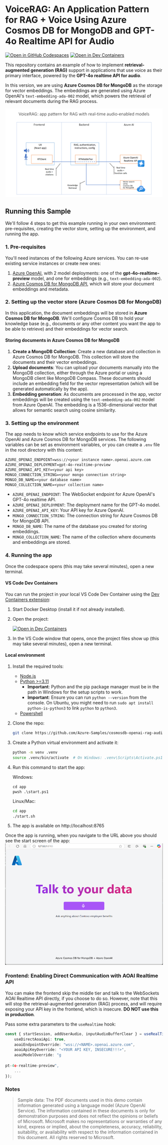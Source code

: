 # VoiceRAG: An Application Pattern for RAG + Voice Using Azure Cosmos DB for MongoDB and GPT-4o Realtime API for Audio

[![Open in GitHub Codespaces](https://img.shields.io/static/v1?style=for-the-badge&label=GitHub+Codespaces&message=Open&color=brightgreen&logo=github)](https://github.com/codespaces/new?hide_repo_select=true&ref=main&skip_quickstart=true&machine=basicLinux32gb&repo=860141324&devcontainer_path=.devcontainer%2Fdevcontainer.json&geo=WestUs2)
[![Open in Dev Containers](https://img.shields.io/static/v1?style=for-the-badge&label=Dev%20Containers&message=Open&color=blue&logo=visualstudiocode)](https://vscode.dev/redirect?url=vscode://ms-vscode-remote.remote-containers/cloneInVolume?url=https://github.com/Azure-Samples/aisearch-openai-rag-audio)

This repository contains an example of how to implement **retrieval-augmented generation (RAG)** support in applications that use voice as their primary interface, powered by the **GPT-4o realtime API for audio**.

In this version, we are using **Azure Cosmos DB for MongoDB** as the storage for vector embeddings. The embeddings are generated using Azure OpenAI's `text-embedding-ada-002` model, which powers the retrieval of relevant documents during the RAG process.

![RTMTPattern](docs/RTMTPattern.png)

## Running this Sample
We'll follow 4 steps to get this example running in your own environment: pre-requisites, creating the vector store, setting up the environment, and running the app.

### 1. Pre-requisites
You'll need instances of the following Azure services. You can re-use existing service instances or create new ones:
1. [Azure OpenAI](https://ms.portal.azure.com/#create/Microsoft.CognitiveServicesOpenAI), with 2 model deployments: one of the **gpt-4o-realtime-preview** model, and one for embeddings (e.g., `text-embedding-ada-002`).
2. [Azure Cosmos DB for MongoDB API](https://ms.portal.azure.com/#create/Microsoft.CosmosDBMongoAPI), which will store your document embeddings and metadata.

### 2. Setting up the vector store (Azure Cosmos DB for MongoDB)
In this application, the document embeddings will be stored in **Azure Cosmos DB for MongoDB**. We'll configure Cosmos DB to hold your knowledge base (e.g., documents or any other content you want the app to be able to retrieve) and their embeddings for vector search.

#### Storing documents in Azure Cosmos DB for MongoDB
1. **Create a MongoDB Collection**: Create a new database and collection in Azure Cosmos DB for MongoDB. This collection will store the documents and their vector embeddings.
2. **Upload documents**: You can upload your documents manually into the MongoDB collection, either through the Azure portal or using a MongoDB client like MongoDB Compass. These documents should include an embedding field for the vector representation (which will be generated automatically by the app).
3. **Embedding generation**: As documents are processed in the app, vector embeddings will be created using the `text-embedding-ada-002` model from Azure OpenAI. The embedding is a 1536-dimensional vector that allows for semantic search using cosine similarity.


### 3. Setting up the environment
The app needs to know which service endpoints to use for the Azure OpenAI and Azure Cosmos DB for MongoDB services. The following variables can be set as environment variables, or you can create a `.env` file in the root directory with this content:

   ```
   AZURE_OPENAI_ENDPOINT=wss://<your instance name>.openai.azure.com
   AZURE_OPENAI_DEPLOYMENT=gpt-4o-realtime-preview
   AZURE_OPENAI_API_KEY=<your api key>
   MONGO_CONNECTION_STRING=<your mongo connection string>
   MONGO_DB_NAME=<your database name>
   MONGO_COLLECTION_NAME=<your collection name>
   ```

   - `AZURE_OPENAI_ENDPOINT`: The WebSocket endpoint for Azure OpenAI's GPT-4o realtime API.
   - `AZURE_OPENAI_DEPLOYMENT`: The deployment name for the GPT-4o model.
   - `AZURE_OPENAI_API_KEY`: Your API key for Azure OpenAI.
   - `MONGO_CONNECTION_STRING`: The connection string for Azure Cosmos DB for MongoDB API.
   - `MONGO_DB_NAME`: The name of the database you created for storing embeddings.
   - `MONGO_COLLECTION_NAME`: The name of the collection where documents and embeddings are stored.

### 4. Running the app

Once the codespace opens (this may take several minutes), open a new terminal.

#### VS Code Dev Containers
You can run the project in your local VS Code Dev Container using the [Dev Containers extension](https://marketplace.visualstudio.com/items?itemName=ms-vscode-remote.remote-containers):

1. Start Docker Desktop (install it if not already installed).
2. Open the project:

    [![Open in Dev Containers](https://img.shields.io/static/v1?style=for-the-badge&label=Dev%20Containers&message=Open&color=blue&logo=visualstudiocode)](https://vscode.dev/redirect?url=vscode://ms-vscode-remote.remote-containers/cloneInVolume?url=https://github.com/azure-samples/aisearch-openai-rag-audio)
3. In the VS Code window that opens, once the project files show up (this may take several minutes), open a new terminal.

#### Local environment
1. Install the required tools:
   - [Node.js](https://nodejs.org/en)
   - [Python >=3.11](https://www.python.org/downloads/)
      - **Important**: Python and the pip package manager must be in the path in Windows for the setup scripts to work.
      - **Important**: Ensure you can run `python --version` from the console. On Ubuntu, you might need to run `sudo apt install python-is-python3` to link `python` to `python3`.
   - [Powershell](https://learn.microsoft.com/powershell/scripting/install/installing-powershell)

2. Clone the repo:
   ```bash
   git clone https://github.com/Azure-Samples/cosmosdb-openai-rag-audio
   ```
3. Create a Python virtual environment and activate it:
   ```bash
   python -m venv .venv
   source .venv/bin/activate  # On Windows: .venv\Scripts\Activate.ps1
   ```
4. Run this command to start the app:

   Windows:
   ```pwsh
   cd app
   pwsh .\start.ps1
   ```

   Linux/Mac:
   ```bash
   cd app
   ./start.sh
   ```

6. The app is available on http://localhost:8765

Once the app is running, when you navigate to the URL above you should see the start screen of the app:
![app screenshot](docs/talktoyourdataapp.png)

### Frontend: Enabling Direct Communication with AOAI Realtime API
You can make the frontend skip the middle tier and talk to the WebSockets AOAI Realtime API directly, if you choose to do so. However, note that this will stop the retrieval-augmented generation (RAG) process, and will require exposing your API key in the frontend, which is insecure. **DO NOT use this in production**.

Pass some extra parameters to the `useRealtime` hook:
```typescript
const { startSession, addUserAudio, inputAudioBufferClear } = useRealTime({
    useDirectAoaiApi: true,
    aoaiEndpointOverride: "wss://<NAME>.openai.azure.com",
    aoaiApiKeyOverride: "<YOUR API KEY, INSECURE!!!>",
    aoaiModelOverride: "g

pt-4o-realtime-preview",
    ...
});
```

### Notes

>Sample data: The PDF documents used in this demo contain information generated using a language model (Azure OpenAI Service). The information contained in these documents is only for demonstration purposes and does not reflect the opinions or beliefs of Microsoft. Microsoft makes no representations or warranties of any kind, express or implied, about the completeness, accuracy, reliability, suitability, or availability with respect to the information contained in this document. All rights reserved to Microsoft.
